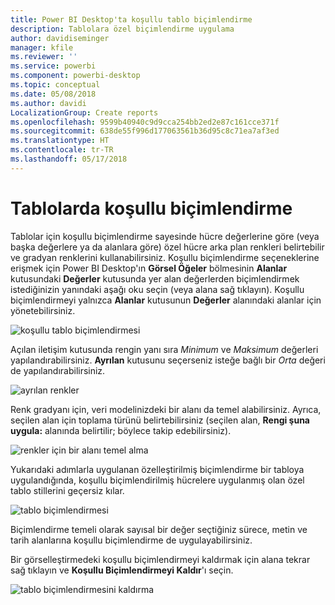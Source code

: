 ```yaml
---
title: Power BI Desktop'ta koşullu tablo biçimlendirme
description: Tablolara özel biçimlendirme uygulama
author: davidiseminger
manager: kfile
ms.reviewer: ''
ms.service: powerbi
ms.component: powerbi-desktop
ms.topic: conceptual
ms.date: 05/08/2018
ms.author: davidi
LocalizationGroup: Create reports
ms.openlocfilehash: 9599b40940c9d9cca254bb2ed2e87c161cce371f
ms.sourcegitcommit: 638de55f996d177063561b36d95c8c71ea7af3ed
ms.translationtype: HT
ms.contentlocale: tr-TR
ms.lasthandoff: 05/17/2018
---
```

# <a name="conditional-formatting-in-tables"></a>Tablolarda koşullu biçimlendirme
Tablolar için koşullu biçimlendirme sayesinde hücre değerlerine göre (veya başka değerlere ya da alanlara göre) özel hücre arka plan renkleri belirtebilir ve gradyan renklerini kullanabilirsiniz. Koşullu biçimlendirme seçeneklerine erişmek için Power BI Desktop'ın **Görsel Öğeler** bölmesinin **Alanlar** kutusundaki **Değerler** kutusunda yer alan değerlerden biçimlendirmek istediğinizin yanındaki aşağı oku seçin (veya alana sağ tıklayın). Koşullu biçimlendirmeyi yalnızca **Alanlar** kutusunun **Değerler** alanındaki alanlar için yönetebilirsiniz.

![koşullu tablo biçimlendirmesi](media/desktop-conditional-table-formatting/table-formatting_1.png)

Açılan iletişim kutusunda rengin yanı sıra *Minimum* ve *Maksimum* değerleri yapılandırabilirsiniz. **Ayrılan** kutusunu seçerseniz isteğe bağlı bir *Orta* değeri de yapılandırabilirsiniz.

![ayrılan renkler](media/desktop-conditional-table-formatting/table-formatting_2.png)

Renk gradyanı için, veri modelinizdeki bir alanı da temel alabilirsiniz. Ayrıca, seçilen alan için toplama türünü belirtebilirsiniz (seçilen alan, **Rengi şuna uygula:** alanında belirtilir; böylece takip edebilirsiniz).

![renkler için bir alanı temel alma](media/desktop-conditional-table-formatting/table-formatting_2b.png)

Yukarıdaki adımlarla uygulanan özelleştirilmiş biçimlendirme bir tabloya uygulandığında, koşullu biçimlendirilmiş hücrelere uygulanmış olan özel tablo stillerini geçersiz kılar.

![tablo biçimlendirmesi](media/desktop-conditional-table-formatting/table-formatting_3.png)

Biçimlendirme temeli olarak sayısal bir değer seçtiğiniz sürece, metin ve tarih alanlarına koşullu biçimlendirme de uygulayabilirsiniz. 

Bir görselleştirmedeki koşullu biçimlendirmeyi kaldırmak için alana tekrar sağ tıklayın ve **Koşullu Biçimlendirmeyi Kaldır**'ı seçin.

![tablo biçimlendirmesini kaldırma](media/desktop-conditional-table-formatting/table-formatting_4.png)

